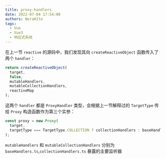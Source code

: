 ```yaml
---
title: proxy-handlers
date: 2022-07-04 17:54:00
authors: NoraH1to
tags:
  - Vue
  - Vue3
  - 响应式系统
---
```


在上一节 `reactive` 的源码中，我们发现其向 `createReactiveObject` 函数传入了两个 `handler`：

```typescript
return createReactiveObject(
  target,
  false,
  mutableHandlers,
  mutableCollectionHandlers,
  reactiveMap
);
```

这两个 `handler` 都是 `ProxyHandler` 类型，会根据上一节解释过的 `TargetType` 传给 `Proxy` 构造函数作为第三个实参：

```typescript
const proxy = new Proxy(
  target,
  targetType === TargetType.COLLECTION ? collectionHandlers : baseHandlers
);
```

`mutableHandlers` 和 `mutableCollectionHandlers` 分别为 `baseHandlers.ts`,`collectionHandlers.ts` 暴露的主要监听器
